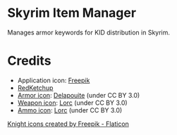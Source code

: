 # Skyrim Item Manager

Manages armor keywords for KID distribution in Skyrim.

# Credits

- Application icon: [Freepik][]
- [RedKetchup][redketchup]
- [Armor icon][svg_armor]: [Delapouite][] (under CC BY 3.0)
- [Weapon icon][svg_weapon]: [Lorc][] (under CC BY 3.0)
- [Ammo icon][svg_ammo]: [Lorc][] (under CC BY 3.0)

[appiconlink]: https://game-icons.net/1x1/delapouite/leather-armor.html
[delapouite]: https://delapouite.com/
[lorc]: https://lorcblog.blogspot.com/
[redketchup]: https://redketchup.io/icon-converter
[svg_ammo]: https://game-icons.net/1x1/lorc/arrow-cluster.html
[svg_armor]: https://game-icons.net/1x1/delapouite/cape-armor.html
[svg_weapon]: https://game-icons.net/1x1/lorc/bone-knife.html
[Freepik]: https://www.flaticon.com/free-icons/knight

<a href="https://www.flaticon.com/free-icons/knight" title="knight icons">Knight icons created by Freepik - Flaticon</a>
